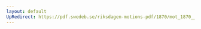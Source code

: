 ```yaml
---
layout: default
UpRedirect: https://pdf.swedeb.se/riksdagen-motions-pdf/1870/mot_1870__fk__00013/mot_1870__fk__00013_003.pdf
---
```

